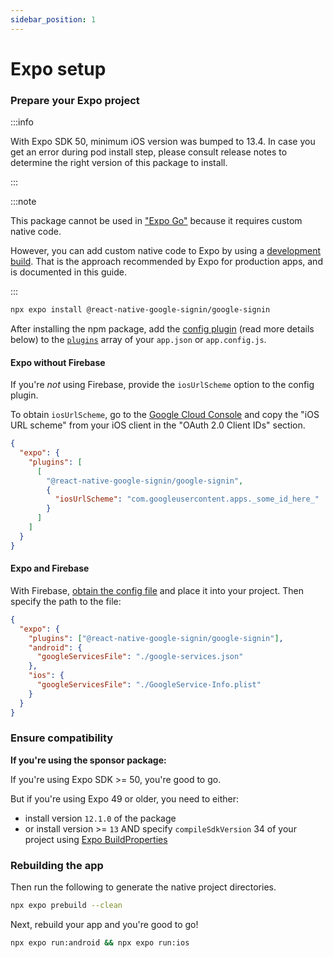 ```yaml
---
sidebar_position: 1
---
```


# Expo setup

### Prepare your Expo project

:::info

With Expo SDK 50, minimum iOS version was bumped to 13.4. In case you get an error during pod install step, please consult release notes to determine the right version of this package to install.

:::

:::note

This package cannot be used in ["Expo Go"](https://docs.expo.dev/workflow/overview/#expo-go-an-optional-tool-for-learning) because it requires custom native code.

However, you can add custom native code to Expo by using a [development build](https://docs.expo.dev/workflow/overview/#development-builds). That is the approach recommended by Expo for production apps, and is documented in this guide.

:::

```sh
npx expo install @react-native-google-signin/google-signin
```

After installing the npm package, add the [config plugin](https://docs.expo.io/guides/config-plugins/) (read more details below) to the [`plugins`](https://docs.expo.io/versions/latest/config/app/#plugins) array of your `app.json` or `app.config.js`.

#### Expo without Firebase

If you're _not_ using Firebase, provide the `iosUrlScheme` option to the config plugin.

To obtain `iosUrlScheme`, go to the [Google Cloud Console](https://console.cloud.google.com/apis/credentials) and copy the "iOS URL scheme" from your iOS client in the "OAuth 2.0 Client IDs" section.

```json title="app.json"
{
  "expo": {
    "plugins": [
      [
        "@react-native-google-signin/google-signin",
        {
          "iosUrlScheme": "com.googleusercontent.apps._some_id_here_"
        }
      ]
    ]
  }
}
```

#### Expo and Firebase

With Firebase, [obtain the config file](./get-config-file) and place it into your project. Then specify the path to the file:

```json title="app.json"
{
  "expo": {
    "plugins": ["@react-native-google-signin/google-signin"],
    "android": {
      "googleServicesFile": "./google-services.json"
    },
    "ios": {
      "googleServicesFile": "./GoogleService-Info.plist"
    }
  }
}
```

### Ensure compatibility

**If you're using the sponsor package:**

If you're using Expo SDK >= 50, you're good to go.

But if you're using Expo 49 or older, you need to either:

- install version `12.1.0` of the package
- or install version >= `13` AND specify `compileSdkVersion` 34 of your project using [Expo BuildProperties](https://docs.expo.dev/versions/latest/sdk/build-properties/#usage)

### Rebuilding the app

Then run the following to generate the native project directories.

```sh
npx expo prebuild --clean
```

Next, rebuild your app and you're good to go!

```sh
npx expo run:android && npx expo run:ios
```
